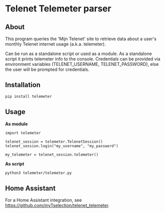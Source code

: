 # Telenet Telemeter parser
## About
This program queries the 'Mijn Telenet' site to retrieve data about a user's monthly Telenet internet usage (a.k.a. telemeter).

Can be run as a standalone script or used as a module.
As a standalone script it prints telemeter info to the console. Credentials can be provided via environment variables (TELENET_USERNAME, TELENET_PASSWORD), else the user will be prompted for credentials.

## Installation
```sh
pip install telemeter
```

## Usage
**As module**
```python3
import telemeter

telenet_session = telemeter.TelenetSession()
telenet_session.login("my_username", "my_password")

my_telemeter = telenet_session.telemeter()
```

**As script**
```sh
python3 telemeter/telemeter.py
```

## Home Assistant
For a Home Assistant integration, see https://github.com/myTselection/telenet_telemeter.
